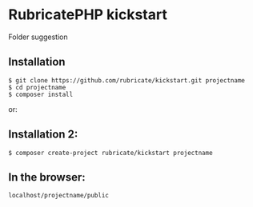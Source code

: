 # RubricatePHP kickstart
Folder suggestion

## Installation
```
$ git clone https://github.com/rubricate/kickstart.git projectname
$ cd projectname
$ composer install
```
or:
## Installation 2:
```
$ composer create-project rubricate/kickstart projectname 
```
## In the browser: 
```
localhost/projectname/public
```

